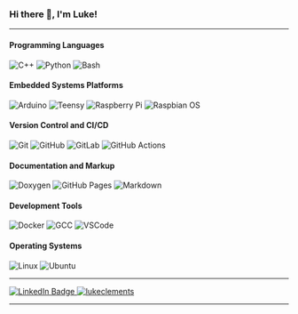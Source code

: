 ### Hi there 👋, I'm Luke!

---

#### Programming Languages
![C++](https://img.shields.io/badge/C%2B%2B-00599C?style=for-the-badge&logo=cplusplus&logoColor=white)
![Python](https://img.shields.io/badge/Python-3776AB?style=for-the-badge&logo=python&logoColor=white)
![Bash](https://img.shields.io/badge/Bash-4EAA25?style=for-the-badge&logo=GNU%20Bash&logoColor=white)

#### Embedded Systems Platforms
![Arduino](https://img.shields.io/badge/Arduino-00979D?style=for-the-badge&logo=Arduino&logoColor=white)
![Teensy](https://img.shields.io/badge/Teensy-002157?style=for-the-badge&logo=Arduino&logoColor=white)
![Raspberry Pi](https://img.shields.io/badge/Raspberry%20Pi-A22846?style=for-the-badge&logo=Raspberry%20Pi&logoColor=white)
![Raspbian OS](https://img.shields.io/badge/Raspbian%20OS-777BB4?style=for-the-badge&logo=Raspberry%20Pi&logoColor=white)

#### Version Control and CI/CD
![Git](https://img.shields.io/badge/Git-F05032?style=for-the-badge&logo=Git&logoColor=white)
![GitHub](https://img.shields.io/badge/GitHub-181717?style=for-the-badge&logo=GitHub&logoColor=white)
![GitLab](https://img.shields.io/badge/GitLab-FC6D26?style=for-the-badge&logo=GitLab&logoColor=white)
![GitHub Actions](https://img.shields.io/badge/GitHub%20Actions-2088FF?style=for-the-badge&logo=GitHub-Actions&logoColor=white)

#### Documentation and Markup
![Doxygen](https://img.shields.io/badge/Doxygen-2C4AA8?style=for-the-badge&logo=Doxygen&logoColor=white)
![GitHub Pages](https://img.shields.io/badge/GitHub%20Pages-222222?style=for-the-badge&logo=GitHub-Pages&logoColor=white)
![Markdown](https://img.shields.io/badge/Markdown-000000?style=for-the-badge&logo=Markdown&logoColor=white)

#### Development Tools
![Docker](https://img.shields.io/badge/Docker-2496ED?style=for-the-badge&logo=Docker&logoColor=white)
![GCC](https://img.shields.io/badge/GCC-5A67D8?style=for-the-badge&logo=GNU%20Compiler%20Collection&logoColor=white)
![VSCode](https://img.shields.io/badge/VSCode-007ACC?style=for-the-badge&logo=Visual%20Studio%20Code&logoColor=white)

#### Operating Systems
![Linux](https://img.shields.io/badge/Linux-FCC624?style=for-the-badge&logo=Linux&logoColor=black)
![Ubuntu](https://img.shields.io/badge/Ubuntu-E95420?style=for-the-badge&logo=Ubuntu&logoColor=white)

<div align="center">

--- 
<div 
class="sketchfab-embed-wrapper" 
align="left" >
    <a href="https://www.linkedin.com/in/lukeclements">
        <img src="https://img.shields.io/badge/LinkedIn-0077B5?style=for-the-badge&logo=linkedin&logoColor=white" alt="LinkedIn Badge"/>
    </a>
    <a href="https://github.com/lukeclements">
        <img src="https://komarev.com/ghpvc/?username=miketvo&label=Profile%20views&color=0e75b6&style=for-the-badge" alt="lukeclements" />
    </a>
</div>

<div align="left">
<picture>
  <source
    srcset="https://github-readme-stats.vercel.app/api?username=lukeclements&show_icons=true&theme=github_dark_dimmed"
    media="(prefers-color-scheme: dark)"
  />

---
  
</div>

